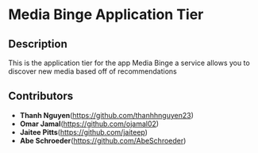 # Media Binge Application Tier 

## Description
This is the application tier for the app Media Binge a service allows you to discover new media based off of recommendations 

## Contributors 

 - **Thanh Nguyen**(https://github.com/thanhhnguyen23)
 - **Omar Jamal**(https://github.com/ojamal02)
 - **Jaitee Pitts**(https://github.com/jaiteep)
 - **Abe Schroeder**(https://github.com/AbeSchroeder)




